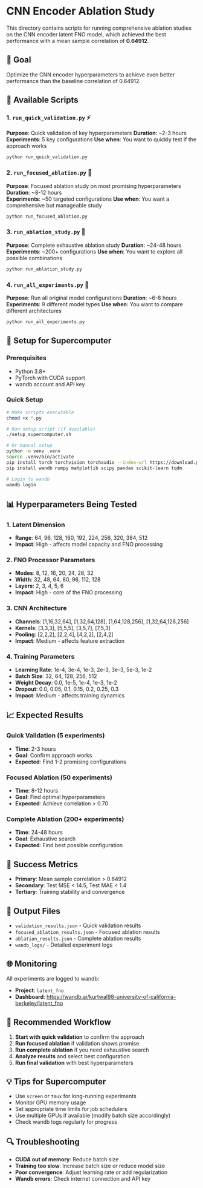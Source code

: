 # CNN Encoder Ablation Study

This directory contains scripts for running comprehensive ablation studies on the CNN encoder latent FNO model, which achieved the best performance with a mean sample correlation of **0.64912**.

## 🎯 Goal
Optimize the CNN encoder hyperparameters to achieve even better performance than the baseline correlation of 0.64912.

## 📁 Available Scripts

### 1. `run_quick_validation.py` ⚡
**Purpose**: Quick validation of key hyperparameters
**Duration**: ~2-3 hours
**Experiments**: 5 key configurations
**Use when**: You want to quickly test if the approach works

```bash
python run_quick_validation.py
```

### 2. `run_focused_ablation.py` 🎯
**Purpose**: Focused ablation study on most promising hyperparameters
**Duration**: ~8-12 hours  
**Experiments**: ~50 targeted configurations
**Use when**: You want a comprehensive but manageable study

```bash
python run_focused_ablation.py
```

### 3. `run_ablation_study.py` 🔬
**Purpose**: Complete exhaustive ablation study
**Duration**: ~24-48 hours
**Experiments**: ~200+ configurations
**Use when**: You want to explore all possible combinations

```bash
python run_ablation_study.py
```

### 4. `run_all_experiments.py` 🚀
**Purpose**: Run all original model configurations
**Duration**: ~6-8 hours
**Experiments**: 9 different model types
**Use when**: You want to compare different architectures

```bash
python run_all_experiments.py
```

## 🔧 Setup for Supercomputer

### Prerequisites
- Python 3.8+
- PyTorch with CUDA support
- wandb account and API key

### Quick Setup
```bash
# Make scripts executable
chmod +x *.py

# Run setup script (if available)
./setup_supercomputer.sh

# Or manual setup
python -m venv .venv
source .venv/bin/activate
pip install torch torchvision torchaudio --index-url https://download.pytorch.org/whl/cu118
pip install wandb numpy matplotlib scipy pandas scikit-learn tqdm

# Login to wandb
wandb login
```

## 📊 Hyperparameters Being Tested

### 1. Latent Dimension
- **Range**: 64, 96, 128, 160, 192, 224, 256, 320, 384, 512
- **Impact**: High - affects model capacity and FNO processing

### 2. FNO Processor Parameters
- **Modes**: 8, 12, 16, 20, 24, 28, 32
- **Width**: 32, 48, 64, 80, 96, 112, 128
- **Layers**: 2, 3, 4, 5, 6
- **Impact**: High - core of the FNO processing

### 3. CNN Architecture
- **Channels**: [1,16,32,64], [1,32,64,128], [1,64,128,256], [1,32,64,128,256]
- **Kernels**: [3,3,3], [5,5,5], [3,5,7], [7,5,3]
- **Pooling**: [2,2,2], [2,2,4], [4,2,2], [2,4,2]
- **Impact**: Medium - affects feature extraction

### 4. Training Parameters
- **Learning Rate**: 1e-4, 3e-4, 1e-3, 2e-3, 3e-3, 5e-3, 1e-2
- **Batch Size**: 32, 64, 128, 256, 512
- **Weight Decay**: 0.0, 1e-5, 1e-4, 1e-3, 1e-2
- **Dropout**: 0.0, 0.05, 0.1, 0.15, 0.2, 0.25, 0.3
- **Impact**: Medium - affects training dynamics

## 📈 Expected Results

### Quick Validation (5 experiments)
- **Time**: 2-3 hours
- **Goal**: Confirm approach works
- **Expected**: Find 1-2 promising configurations

### Focused Ablation (50 experiments)  
- **Time**: 8-12 hours
- **Goal**: Find optimal hyperparameters
- **Expected**: Achieve correlation > 0.70

### Complete Ablation (200+ experiments)
- **Time**: 24-48 hours
- **Goal**: Exhaustive search
- **Expected**: Find best possible configuration

## 🎯 Success Metrics

- **Primary**: Mean sample correlation > 0.64912
- **Secondary**: Test MSE < 14.5, Test MAE < 1.4
- **Tertiary**: Training stability and convergence

## 📁 Output Files

- `validation_results.json` - Quick validation results
- `focused_ablation_results.json` - Focused ablation results  
- `ablation_results.json` - Complete ablation results
- `wandb_logs/` - Detailed experiment logs

## 🌐 Monitoring

All experiments are logged to wandb:
- **Project**: `latent_fno`
- **Dashboard**: https://wandb.ai/kurtwal98-university-of-california-berkeley/latent_fno

## 🚀 Recommended Workflow

1. **Start with quick validation** to confirm the approach
2. **Run focused ablation** if validation shows promise
3. **Run complete ablation** if you need exhaustive search
4. **Analyze results** and select best configuration
5. **Run final validation** with best hyperparameters

## 💡 Tips for Supercomputer

- Use `screen` or `tmux` for long-running experiments
- Monitor GPU memory usage
- Set appropriate time limits for job schedulers
- Use multiple GPUs if available (modify batch size accordingly)
- Check wandb logs regularly for progress

## 🔍 Troubleshooting

- **CUDA out of memory**: Reduce batch size
- **Training too slow**: Increase batch size or reduce model size
- **Poor convergence**: Adjust learning rate or add regularization
- **Wandb errors**: Check internet connection and API key
